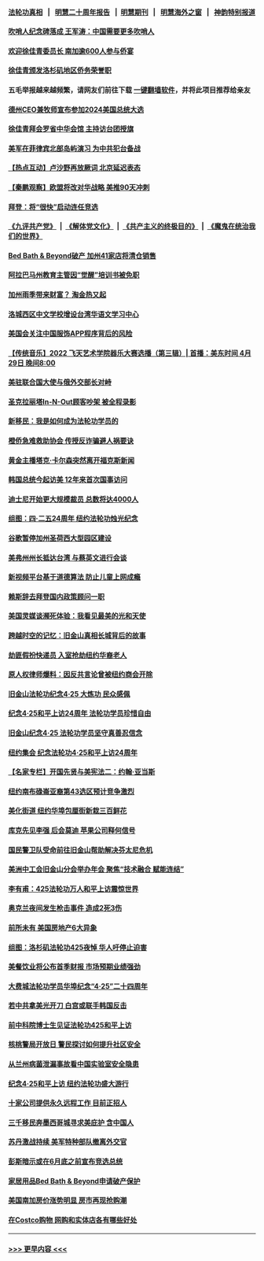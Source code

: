 #### [法轮功真相](https://github.com/gfw-breaker/truth/blob/master/README.md?t=0) &nbsp;&nbsp;|&nbsp;&nbsp; [明慧二十周年报告](https://github.com/gfw-breaker/mh-reports/blob/master/README.md?t=0) &nbsp;&nbsp;|&nbsp;&nbsp;[明慧期刊](https://github.com/gfw-breaker/mh-qikan) &nbsp;&nbsp;|&nbsp;&nbsp; [明慧海外之窗](https://github.com/gfw-breaker/mh-news/blob/master/README.md?t=0) &nbsp;&nbsp;|&nbsp;&nbsp; [神韵特别报道](https://github.com/gfw-breaker/mh-news/blob/master/shenyun.md?t=0)
#### [吹哨人纪念碑落成 王军涛：中国需要更多吹哨人](../pages/nsc412/n13981035.md?t=04251243) 
#### [欢迎徐佳青委员长 南加逾600人参与侨宴](../pages/nsc412/n13981026.md?t=04251243) 
#### [徐佳青颁发洛杉矶地区侨务荣誉职](../pages/nsc412/n13981017.md?t=04251243) 
#### 五毛举报越来越频繁，请网友们前往下载 [一键翻墙软件](https://github.com/gfw-breaker/ssr-accounts)，并将此项目推荐给亲友
#### [德州CEO兼牧师宣布参加2024美国总统大选](../pages/nsc412/n13980945.md?t=04251243) 
#### [徐佳青拜会罗省中华会馆 主持访台团授旗](../pages/nsc412/n13980999.md?t=04251243) 
#### [美军在菲律宾北部岛屿演习 为中共犯台备战](../pages/nsc412/n13980840.md?t=04251243) 
#### [【热点互动】卢沙野再放厥词 北京延迟表态](../pages/nsc412/n13980923.md?t=04251243) 
#### [【秦鹏观察】欧盟将改对华战略 美推90天冲刺](../pages/nsc412/n13980904.md?t=04251243) 
#### [拜登：将“很快”启动连任竞选](../pages/nsc412/n13980843.md?t=04251243) 
#### [《九评共产党》](https://github.com/begood0513/9ping.md/blob/master/README.md) &nbsp;|&nbsp; [《解体党文化》](../../../../jtdwh.md/blob/master/README.md)  &nbsp;|&nbsp; [《共产主义的终极目的》](../../../../gczydzjmd.md/blob/master/README.md) &nbsp;|&nbsp; [《魔鬼在统治我们的世界》](../../../../mgztzwmdsj.md/blob/master/README.md) 
#### [Bed Bath & Beyond破产 加州41家店将清仓销售](../pages/nsc412/n13980938.md?t=04251243) 
#### [阿拉巴马州教育主管因“觉醒”培训书被免职](../pages/nsc412/n13979224.md?t=04251243) 
#### [加州雨季带来财富？ 淘金热又起](../pages/nsc412/n13980928.md?t=04251243) 
#### [洛城西区中文学校增设台湾华语文学习中心](../pages/nsc412/n13980898.md?t=04251243) 
#### [美国会关注中国服饰APP程序背后的风险](../pages/nsc412/n13980854.md?t=04251243) 
#### [【传统音乐】2022 飞天艺术学院器乐大赛选播（第三辑）| 首播：美东时间 4月29日 晚间8:00](../pages/nsc412/n13980769.md?t=04251243) 
#### [美驻联合国大使与俄外交部长对峙](../pages/nsc412/n13980892.md?t=04251243) 
#### [圣克拉丽塔In-N-Out顾客吵架 被全程录影](../pages/nsc412/n13980882.md?t=04251243) 
#### [新移民：我是如何成为法轮功学员的](../pages/nsc412/n13980779.md?t=04251243) 
#### [橙侨急难救助协会 传授反诈骗避人祸要诀](../pages/nsc412/n13980855.md?t=04251243) 
#### [黄金主播塔克‧卡尔森突然离开福克斯新闻](../pages/nsc412/n13980701.md?t=04251243) 
#### [韩国总统今起访美 12年来首次国事访问](../pages/nsc412/n13980713.md?t=04251243) 
#### [迪士尼开始更大规模裁员 总数将达4000人](../pages/nsc412/n13980763.md?t=04251243) 
#### [组图：四‧二五24周年 纽约法轮功烛光纪念](../pages/nsc412/n13980237.md?t=04251243) 
#### [谷歌暂停加州圣荷西大型园区建设](../pages/nsc412/n13980299.md?t=04251243) 
#### [美弗州州长抵达台湾 与蔡英文进行会谈](../pages/nsc412/n13980749.md?t=04251243) 
#### [新视频平台基于道德算法 防止儿童上网成瘾](../pages/nsc412/n13980719.md?t=04251243) 
#### [赖斯辞去拜登国内政策顾问一职](../pages/nsc412/n13980658.md?t=04251243) 
#### [美国灵媒谈濒死体验：我看见最美的光和天使](../pages/nsc412/n13980703.md?t=04251243) 
#### [跨越时空的记忆：旧金山真相长城背后的故事](../pages/nsc412/n13980418.md?t=04251243) 
#### [劫匪假扮快递员 入室抢劫纽约华裔老人](../pages/nsc412/n13980232.md?t=04251243) 
#### [原人权律师爆料：因反共言论曾被纽约商会开除](../pages/nsc412/n13980420.md?t=04251243) 
#### [旧金山法轮功纪念4·25 大炼功 民众感佩](../pages/nsc412/n13980378.md?t=04251243) 
#### [纪念4·25和平上访24周年 法轮功学员珍惜自由](../pages/nsc412/n13980316.md?t=04251243) 
#### [旧金山纪念4‧25 法轮功学员坚守真善忍信念](../pages/nsc412/n13980388.md?t=04251243) 
#### [纽约集会 纪念法轮功4‧25和平上访24周年](../pages/nsc412/n13979900.md?t=04251243) 
#### [【名家专栏】开国先贤与美宪法二：约翰‧亚当斯](../pages/nsc412/n13979093.md?t=04251243) 
#### [纽约南布碌崙亚裔第43选区预计竞争激烈](../pages/nsc412/n13980240.md?t=04251243) 
#### [美化街道 纽约华埠包厘街新栽三百鲜花](../pages/nsc412/n13980242.md?t=04251243) 
#### [库克先见李强 后会莫迪 苹果公司释何信号](../pages/nsc412/n13979826.md?t=04251243) 
#### [国民警卫队受命前往旧金山帮助解决芬太尼危机](../pages/nsc412/n13980295.md?t=04251243) 
#### [美洲中工会旧金山分会举办年会 聚焦“技术融合 赋能连结”](../pages/nsc412/n13980288.md?t=04251243) 
#### [李有甫：425法轮功万人和平上访震惊世界](../pages/nsc412/n13980273.md?t=04251243) 
#### [奥克兰夜间发生枪击事件 造成2死3伤](../pages/nsc412/n13980280.md?t=04251243) 
#### [前所未有 美国房地产6大异象](../pages/nsc412/n13980207.md?t=04251243) 
#### [组图：洛杉矶法轮功425夜悼 华人吁停止迫害](../pages/nsc412/n13980110.md?t=04251243) 
#### [美餐饮业将公布首季财报 市场预期业绩强劲](../pages/nsc412/n13979895.md?t=04251243) 
#### [大费城法轮功学员华埠纪念“4‧25”二十四周年](../pages/nsc412/n13980054.md?t=04251243) 
#### [若中共拿美光开刀 白宫或联手韩国反击](../pages/nsc412/n13979985.md?t=04251243) 
#### [前中科院博士生见证法轮功425和平上访](../pages/nsc412/n13980076.md?t=04251243) 
#### [核桃警局开放日 警民探讨如何提升社区安全](../pages/nsc412/n13979980.md?t=04251243) 
#### [从兰州病菌泄漏事故看中国实验室安全隐患](../pages/nsc412/n13979169.md?t=04251243) 
#### [纪念4‧25和平上访 纽约法轮功盛大游行](../pages/nsc412/n13979910.md?t=04251243) 
#### [十家公司提供永久远程工作 目前正招人](../pages/nsc412/n13979911.md?t=04251243) 
#### [三千移民奔墨西哥城寻求美庇护 含中国人](../pages/nsc412/n13979783.md?t=04251243) 
#### [苏丹激战持续 美军特种部队撤离外交官](../pages/nsc412/n13979680.md?t=04251243) 
#### [彭斯暗示或在6月底之前宣布竞选总统](../pages/nsc412/n13979744.md?t=04251243) 
#### [家居用品Bed Bath & Beyond申请破产保护](../pages/nsc412/n13979771.md?t=04251243) 
#### [美国南加房价涨势明显 房市再现抢购潮](../pages/nsc412/n13979402.md?t=04251243) 
#### [在Costco购物 网购和实体店各有哪些好处](../pages/nsc412/n13976979.md?t=04251243) 

----
#### [ >>> 更早内容 <<< ](../indexes/nsc412-earlier.md)
